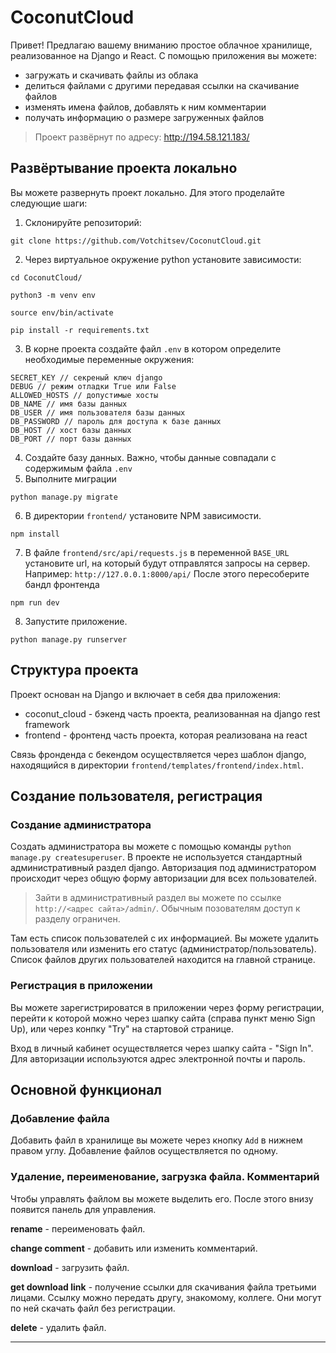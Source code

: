 # CoconutCloud

Привет! Предлагаю вашему вниманию простое облачное хранилище, реализованное на Django и React. С помощью приложения вы можете: 
* загружать и скачивать файлы из облака
* делиться файлами с другими передавая ссылки на скачивание файлов
* изменять имена файлов, добавлять к ним комментарии
* получать информацию о размере загруженных файлов 

> Проект развёрнут по адресу: http://194.58.121.183/

## Развёртывание проекта локально
Вы можете развернуть проект локально. Для этого проделайте следующие шаги:
1) Склонируйте репозиторий: 
``` 
git clone https://github.com/Votchitsev/CoconutCloud.git 
```
2) Через виртуальное окружение python установите зависимости: 
```
cd CoconutCloud/
```
```
python3 -m venv env
```
```
source env/bin/activate
```
```
pip install -r requirements.txt
```
3) В корне проекта создайте файл `.env` в котором определите необходимые переменные окружения: 
```
SECRET_KEY // секреный ключ django
DEBUG // режим отладки True или False
ALLOWED_HOSTS // допустимые хосты 
DB_NAME // имя базы данных
DB_USER // имя пользователя базы данных
DB_PASSWORD // пароль для доступа к базе данных
DB_HOST // хост базы данных
DB_PORT // порт базы данных
```
4) Создайте базу данных. Важно, чтобы данные совпадали с содержимым файла `.env`
5) Выполните миграции
```
python manage.py migrate
```
6) В директории `frontend/` установите NPM зависимости.
```
npm install
```
7) В файле `frontend/src/api/requests.js` в переменной `BASE_URL` установите url, на который будут отправлятся запросы на сервер. Например: `http://127.0.0.1:8000/api/`
После этого пересоберите бандл фронтенда
```
npm run dev
```
8) Запустите приложение.
```
python manage.py runserver
```
## Структура проекта
Проект основан на Django и включает в себя два приложения:

* coconut_cloud - бэкенд часть проекта, реализованная на django rest framework
* frontend - фронтенд часть проекта, которая реализована на react

Связь фронденда с бекендом осуществляется через шаблон django, находящийся в директории `frontend/templates/frontend/index.html`.

## Создание пользователя, регистрация

### Создание администратора
Создать администратора вы можете с помощью команды `python manage.py createsuperuser`. В проекте не используется стандартный административный раздел django.
Авторизация под администратором происходит через общую форму авторизации для всех пользователей.

> Зайти в административный раздел вы можете по ссылке `http://<адрес сайта>/admin/`. Обычным позователям доступ к разделу ограничен.

Там есть список пользователей с их информацией. Вы можете удалить пользователя или изменить его статус (администратор/пользователь). 
Список файлов других пользователей находится на главной странице.

### Регистрация в приложении

Вы можете зарегистрироватся в приложении через форму регистрации, перейти к которой можно через шапку сайта (справа пункт меню Sign Up), или через конпку 
"Try" на стартовой странице.

Вход в личный кабинет осуществляется через шапку сайта - "Sign In". Для авторизации используются адрес электронной почты и пароль. 

## Основной функционал
### Добавление файла
Добавить файл в хранилище вы можете через кнопку `Add` в нижнем правом углу. Добавление файлов осуществляется по одному.

### Удаление, переименование, загрузка файла. Комментарий
Чтобы управлять файлом вы можете выделить его. После этого внизу появится панель для управления.

**rename** - переименовать файл.

**change comment** - добавить или изменить комментарий.

**download** - загрузить файл.

**get download link** - получение ссылки для скачивания файла третьими лицами. Ссылку можно передать другу, знакомому, коллеге. 
Они могут по ней скачать файл без регистрации.

**delete** - удалить файл.

------------------------






